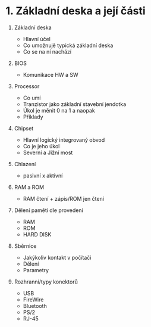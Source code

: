 # 1. Základní deska a její části 

1. Základní deska 
    - Hlavní účel 
    - Co umožnujě typická základní deska 
    - Co se na ní nachází 

2. BIOS 
    - Komunikace HW a SW 

3. Processor
    - Co umí 
    - Tranzistor jako základní stavební jendotka 
    - Úkol je měnit 0 na 1 a naopak 
    - Příklady 
    
4. Chipset 
    - Hlavní logický integrovaný obvod 
    - Co je jeho úkol 
    - Severní a Jižní most 

5. Chlazení 
    - pasivní x aktivní 

6. RAM a ROM 
    - RAM čtení + zápis/ROM jen čtení 

7. Dělení pamětí dle provedení 
    - RAM 
    - ROM 
    - HARD DISK 

8. Sběrnice 
    - Jakýkoliv kontakt v počítači 
    - Dělení 
    - Parametry 

9. Rozhranní/typy konektorů
    - USB 
    - FireWire 
    - Bluetooth 
    - PS/2 
    - RJ-45
     